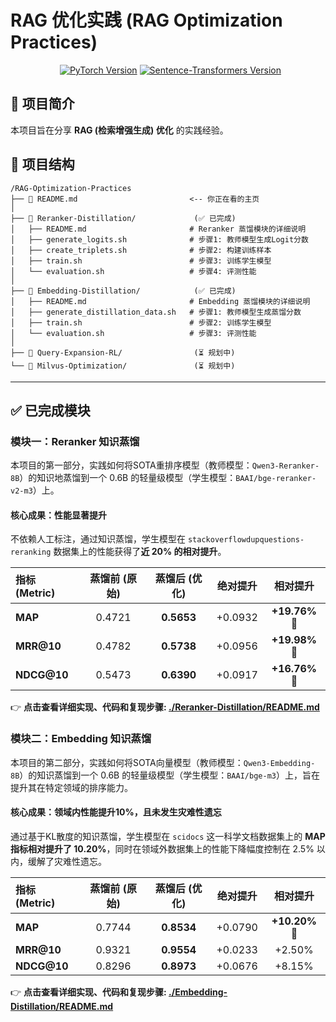 # RAG 优化实践 (RAG Optimization Practices)
<p align="center">
  <a href="https://pytorch.org/" target="_blank"> <img src="https://img.shields.io/badge/PyTorch-2.6-red.svg" alt="PyTorch Version"></a>
  <a href="https://www.sbert.net/" target="_blank"> <img src="https://img.shields.io/badge/Sentence--Transformers-5.0-blue.svg" alt="Sentence-Transformers Version"></a>
</p>

## 🚀 项目简介

本项目旨在分享 **RAG (检索增强生成) 优化** 的实践经验。

## 📂 项目结构

```
/RAG-Optimization-Practices
├── 📄 README.md                         <-- 你正在看的主页
│      
├── 📁 Reranker-Distillation/             (✅ 已完成)
│   ├── README.md                       # Reranker 蒸馏模块的详细说明
│   ├── generate_logits.sh              # 步骤1: 教师模型生成Logit分数
│   ├── create_triplets.sh              # 步骤2: 构建训练样本
│   ├── train.sh                        # 步骤3: 训练学生模型
│   └── evaluation.sh                   # 步骤4: 评测性能
│
├── 📁 Embedding-Distillation/            (✅ 已完成)
│   ├── README.md                       # Embedding 蒸馏模块的详细说明
│   ├── generate_distillation_data.sh   # 步骤1: 教师模型生成蒸馏分数
│   ├── train.sh                        # 步骤2: 训练学生模型
│   └── evaluation.sh                   # 步骤3: 评测性能
│
├── 📁 Query-Expansion-RL/                (⏳ 规划中)
└── 📁 Milvus-Optimization/               (⏳ 规划中)
```

-----

## ✅ 已完成模块

### 模块一：Reranker 知识蒸馏

本项目的第一部分，实践如何将SOTA重排序模型（教师模型：`Qwen3-Reranker-8B`）的知识地蒸馏到一个 0.6B 的轻量级模型（学生模型：`BAAI/bge-reranker-v2-m3`）上。

#### 核心成果：性能显著提升

不依赖人工标注，通过知识蒸馏，学生模型在 `stackoverflowdupquestions-reranking` 数据集上的性能获得了**近 20% 的相对提升**。

| 指标 (Metric) | 蒸馏前 (原始) | 蒸馏后 (优化) | 绝对提升 | **相对提升** |
| :--- | :---: | :---: | :---: | :---: |
| **MAP** | 0.4721 | **0.5653** | +0.0932 | **+19.76%** 🚀 |
| **MRR@10** | 0.4782 | **0.5738** | +0.0956 | **+19.98%** 🚀 |
| **NDCG@10** | 0.5473 | **0.6390** | +0.0917 | **+16.76%** 🚀 |

👉 **点击查看详细实现、代码和复现步骤: [./Reranker-Distillation/README.md](https://github.com/kanhaoning/RAG-Optimization-Practices/tree/main/Reranker-Distillation/README.md)**


### 模块二：Embedding 知识蒸馏

本项目的第二部分，实践如何将SOTA向量模型（教师模型：`Qwen3-Embedding-8B`）的知识蒸馏到一个 0.6B 的轻量级模型（学生模型：`BAAI/bge-m3`）上，旨在提升其在特定领域的排序能力。

#### 核心成果：领域内性能提升10%，且未发生灾难性遗忘

通过基于KL散度的知识蒸馏，学生模型在 `scidocs` 这一科学文档数据集上的 **MAP 指标相对提升了 10.20%**，同时在领域外数据集上的性能下降幅度控制在 2.5% 以内，缓解了灾难性遗忘。

| 指标 (Metric) | 蒸馏前 (原始) | 蒸馏后 (优化) | 绝对提升 | **相对提升** |
| :--- | :---: | :---: | :---: | :---: |
| **MAP** | 0.7744 | **0.8534** | +0.0790 | **+10.20%** 🚀 |
| **MRR@10** | 0.9321 | **0.9554** | +0.0233 | +2.50% |
| **NDCG@10** | 0.8296 | **0.8973** | +0.0676 | +8.15% |

👉 **点击查看详细实现、代码和复现步骤: [./Embedding-Distillation/README.md](https://github.com/kanhaoning/RAG-Optimization-Practices/tree/main/Embedding-Distillation/README.md)**
